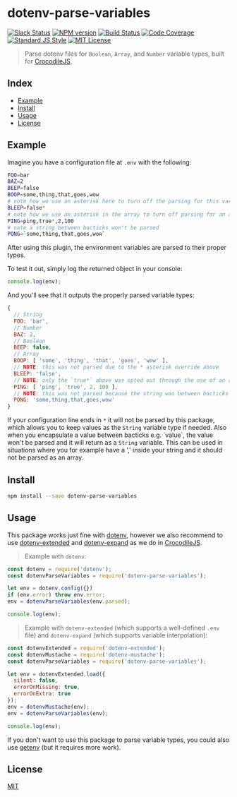 
# dotenv-parse-variables

[![Slack Status][slack-image]][slack-url]
[![NPM version][npm-image]][npm-url]
[![Build Status][build-image]][build-url]
[![Code Coverage][codecoverage-image]][codecoverage-url]
[![Standard JS Style][standard-image]][standard-url]
[![MIT License][license-image]][license-url]

> Parse dotenv files for `Boolean`, `Array`, and `Number` variable types, built for [CrocodileJS][crocodile-url].


## Index

* [Example](#example)
* [Install](#install)
* [Usage](#usage)
* [License](#license)


## Example

Imagine you have a configuration file at `.env` with the following:

```bash
FOO=bar
BAZ=2
BEEP=false
BOOP=some,thing,that,goes,wow
# note how we use an asterisk here to turn off the parsing for this variable
BLEEP=false*
# note how we use an asterisk in the array to turn off parsing for an array key value
PING=ping,true*,2,100
# note a string between bacticks won't be parsed
PONG=`some,thing,that,goes,wow`
```

After using this plugin, the environment variables are parsed to their proper types.

To test it out, simply log the returned object in your console:

```js
console.log(env);
```

And you'll see that it outputs the properly parsed variable types:

```js
{
  // String
  FOO: 'bar',
  // Number
  BAZ: 2,
  // Boolean
  BEEP: false,
  // Array
  BOOP: [ 'some', 'thing', 'that', 'goes', 'wow' ],
  // NOTE: this was not parsed due to the * asterisk override above
  BLEEP: 'false',
  // NOTE: only the `true*` above was opted out through the use of an asterisk
  PING: [ 'ping', 'true', 2, 100 ],
  // NOTE: this was not parsed because the string was between bacticks
  PONG: 'some,thing,that,goes,wow'
}
```

If your configuration line ends in `*` it will not be parsed by this package, which allows you to keep values as the `String` variable type if needed. Also when you encapsulate a value between bacticks e.g. \`value\`, the value won't be parsed and it will return as a `String` variable. This can be used in situations where you for example have a ',' inside your string and it should not be parsed as an array.

## Install

```bash
npm install --save dotenv-parse-variables
```


## Usage

This package works just fine with [dotenv][dotenv], however we also recommend to use [dotenv-extended][dotenv-extended] and [dotenv-expand][dotenv-expand] as we do in [CrocodileJS][crocodile-url].

> Example with `dotenv`:

```js
const dotenv = require('dotenv');
const dotenvParseVariables = require('dotenv-parse-variables');

let env = dotenv.config({})
if (env.error) throw env.error;
env = dotenvParseVariables(env.parsed);

console.log(env);
```

> Example with `dotenv-extended` (which supports a well-defined `.env` file) and `dotenv-expand` (which supports variable interpolation):

```js
const dotenvExtended = require('dotenv-extended');
const dotenvMustache = require('dotenv-mustache');
const dotenvParseVariables = require('dotenv-parse-variables');

let env = dotenvExtended.load({
  silent: false,
  errorOnMissing: true,
  errorOnExtra: true
});
env = dotenvMustache(env);
env = dotenvParseVariables(env);

console.log(env);
```

If you don't want to use this package to parse variable types, you could also use [getenv][getenv] (but it requires more work).


## License

[MIT][license-url]


[license-image]: http://img.shields.io/badge/license-MIT-blue.svg
[license-url]: LICENSE
[npm-image]: https://img.shields.io/npm/v/dotenv-parse-variables.svg
[npm-url]: https://npmjs.org/package/dotenv-parse-variables
[crocodile-url]: https://crocodilejs.com
[standard-image]: https://img.shields.io/badge/code%20style-standard%2Bes7-brightgreen.svg
[standard-url]: https://github.com/crocodilejs/eslint-config-crocodile
[slack-image]: https://img.shields.io/badge/chat-join%20slack-brightgreen
[slack-url]: https://join.slack.com/t/ladjs/shared_invite/zt-fqei6z11-Bq2trhwHQxVc5x~ifiZG0g
[dotenv]: https://github.com/motdotla/dotenv
[dotenv-expand]: https://github.com/motdotla/dotenv-expand
[dotenv-extended]: https://github.com/keithmorris/node-dotenv-extended
[getenv]: https://github.com/ctavan/node-getenv
[build-image]: https://semaphoreci.com/api/v1/niftylettuce/dotenv-parse-variables/branches/master/shields_badge.svg
[build-url]: https://semaphoreci.com/niftylettuce/dotenv-parse-variables
[codecoverage-image]: https://codecov.io/gh/niftylettuce/dotenv-parse-variables/branch/master/graph/badge.svg
[codecoverage-url]: https://codecov.io/gh/niftylettuce/dotenv-parse-variables
